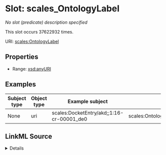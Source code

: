 

# Slot: scales_OntologyLabel


_No slot (predicate) description specified_






This slot occurs 37622932 times.


URI: [scales:OntologyLabel](http://schemas.scales-okn.org/rdf/scales#OntologyLabel)



<!-- no inheritance hierarchy -->








## Properties

* Range: [xsd:anyURI](http://www.w3.org/2001/XMLSchema#anyURI)






## Examples

| Subject type | Object type | Example subject | Example object | Occurrences |
| --- | --- | --- | --- | --- |
| None | uri | scales:DocketEntry/akd;;1:16-cr-00001_de0 | scales:OntologyLabel/CaseEvent/Attribute/opening | 37622932 |




## LinkML Source

<details>

```yaml
name: scales_OntologyLabel
annotations:
  count:
    tag: count
    value: 37622932
  uri:
    tag: uri
    value: 37622932
description: No slot (predicate) description specified
examples:
- object:
    example_object: scales:OntologyLabel/CaseEvent/Attribute/opening
    example_object_type: uri
    example_predicate: scales:OntologyLabel
    example_subject: scales:DocketEntry/akd;;1:16-cr-00001_de0
    example_subject_type: None
from_schema: scales-kg
rank: 1000
slot_uri: scales:OntologyLabel
alias: scales_OntologyLabel
range: uri

```
</details>